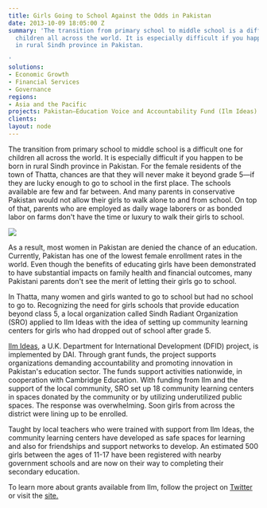 ```yaml
---
title: Girls Going to School Against the Odds in Pakistan
date: 2013-10-09 18:05:00 Z
summary: 'The transition from primary school to middle school is a difficult one for
  children all across the world. It is especially difficult if you happen to be born
  in rural Sindh province in Pakistan.

'
solutions:
- Economic Growth
- Financial Services
- Governance
regions:
- Asia and the Pacific
projects: Pakistan—Education Voice and Accountability Fund (Ilm Ideas)
clients: 
layout: node
---
```


The transition from primary school to middle school is a difficult one for children all across the world. It is especially difficult if you happen to be born in rural Sindh province in Pakistan. For the female residents of the town of Thatta, chances are that they will never make it beyond grade 5—if they are lucky enough to go to school in the first place. The schools available are few and far between. And many parents in conservative Pakistan would not allow their girls to walk alone to and from school. On top of that, parents who are employed as daily wage laborers or as bonded labor on farms don't have the time or luxury to walk their girls to school.

![][1]

As a result, most women in Pakistan are denied the chance of an education. Currently, Pakistan has one of the lowest female enrollment rates in the world. Even though the benefits of educating girls have been demonstrated to have substantial impacts on family health and financial outcomes, many Pakistani parents don't see the merit of letting their girls go to school.

In Thatta, many women and girls wanted to go to school but had no school to go to. Recognizing the need for girls schools that provide education beyond class 5, a local organization called Sindh Radiant Organization (SRO) applied to Ilm Ideas with the idea of setting up community learning centers for girls who had dropped out of school after grade 5.

[Ilm Ideas][2], a U.K. Department for International Development (DFID) project, is implemented by DAI. Through grant funds, the project supports organizations demanding accountability and promoting innovation in Pakistan's education sector. The funds support activities nationwide, in cooperation with Cambridge Education. With funding from Ilm and the support of the local community, SRO set up 18 community learning centers in spaces donated by the community or by utilizing underutilized public spaces. The response was overwhelming. Soon girls from across the district were lining up to be enrolled.

Taught by local teachers who were trained with support from Ilm Ideas, the community learning centers have developed as safe spaces for learning and also for friendships and support networks to develop. An estimated 500 girls between the ages of 11-17 have been registered with nearby government schools and are now on their way to completing their secondary education.

To learn more about grants available from Ilm, follow the project on [Twitter][3] or visit the [site.][4]

[1]: https://assetify-dai.com/news/SRO2.jpg
[2]: /our-work/projects/pakistan-education-voice-and-accountability-fund
[3]: https://twitter.com/IlmIdeas
[4]: http://ilm-ideas.com/grant-solicitations/resources/
